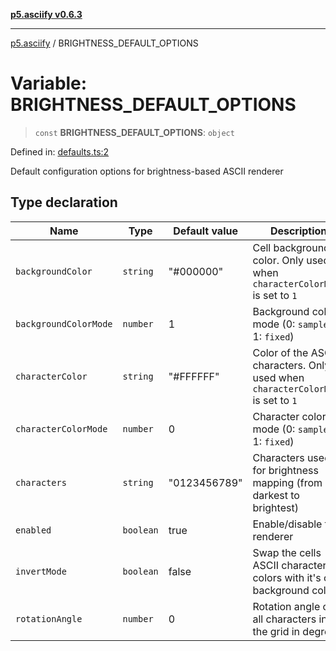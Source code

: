 [**p5.asciify v0.6.3**](../README.md)

***

[p5.asciify](../globals.md) / BRIGHTNESS\_DEFAULT\_OPTIONS

# Variable: BRIGHTNESS\_DEFAULT\_OPTIONS

> `const` **BRIGHTNESS\_DEFAULT\_OPTIONS**: `object`

Defined in: [defaults.ts:2](https://github.com/humanbydefinition/p5-asciify/blob/c1880d7b18dd0a4a469b44acbbc4ef3375e21c2d/src/lib/defaults.ts#L2)

Default configuration options for brightness-based ASCII renderer

## Type declaration

| Name | Type | Default value | Description | Defined in |
| ------ | ------ | ------ | ------ | ------ |
| <a id="backgroundcolor"></a> `backgroundColor` | `string` | "#000000" | Cell background color. Only used when `characterColorMode` is set to `1` | [defaults.ts:12](https://github.com/humanbydefinition/p5-asciify/blob/c1880d7b18dd0a4a469b44acbbc4ef3375e21c2d/src/lib/defaults.ts#L12) |
| <a id="backgroundcolormode"></a> `backgroundColorMode` | `number` | 1 | Background color mode (0: `sampled`, 1: `fixed`) | [defaults.ts:14](https://github.com/humanbydefinition/p5-asciify/blob/c1880d7b18dd0a4a469b44acbbc4ef3375e21c2d/src/lib/defaults.ts#L14) |
| <a id="charactercolor"></a> `characterColor` | `string` | "#FFFFFF" | Color of the ASCII characters. Only used when `characterColorMode` is set to `1` | [defaults.ts:8](https://github.com/humanbydefinition/p5-asciify/blob/c1880d7b18dd0a4a469b44acbbc4ef3375e21c2d/src/lib/defaults.ts#L8) |
| <a id="charactercolormode"></a> `characterColorMode` | `number` | 0 | Character color mode (0: `sampled`, 1: `fixed`) | [defaults.ts:10](https://github.com/humanbydefinition/p5-asciify/blob/c1880d7b18dd0a4a469b44acbbc4ef3375e21c2d/src/lib/defaults.ts#L10) |
| <a id="characters"></a> `characters` | `string` | "0123456789" | Characters used for brightness mapping (from darkest to brightest) | [defaults.ts:6](https://github.com/humanbydefinition/p5-asciify/blob/c1880d7b18dd0a4a469b44acbbc4ef3375e21c2d/src/lib/defaults.ts#L6) |
| <a id="enabled"></a> `enabled` | `boolean` | true | Enable/disable the renderer | [defaults.ts:4](https://github.com/humanbydefinition/p5-asciify/blob/c1880d7b18dd0a4a469b44acbbc4ef3375e21c2d/src/lib/defaults.ts#L4) |
| <a id="invertmode"></a> `invertMode` | `boolean` | false | Swap the cells ASCII character colors with it's cell background colors | [defaults.ts:16](https://github.com/humanbydefinition/p5-asciify/blob/c1880d7b18dd0a4a469b44acbbc4ef3375e21c2d/src/lib/defaults.ts#L16) |
| <a id="rotationangle"></a> `rotationAngle` | `number` | 0 | Rotation angle of all characters in the grid in degrees | [defaults.ts:18](https://github.com/humanbydefinition/p5-asciify/blob/c1880d7b18dd0a4a469b44acbbc4ef3375e21c2d/src/lib/defaults.ts#L18) |
